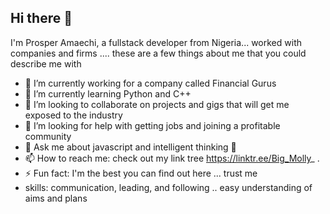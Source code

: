 ## Hi there 👋
 I'm Prosper Amaechi, a fullstack developer  from Nigeria... 
 worked with companies and firms ....  these are a few things about me that you could describe me with 



- 🔭 I’m currently working for a company called Financial Gurus 
- 🌱 I’m currently learning  Python and C++
- 👯 I’m looking to collaborate on  projects and gigs that will get me exposed to the industry
- 🤔 I’m looking for help with getting jobs and joining a profitable  community 
- 💬 Ask me about javascript  and intelligent thinking 💭 
- 📫 How to reach me:  check out my link tree https://linktr.ee/Big_Molly_ .
- ⚡ Fun fact:  I'm the best you can find out here ... trust me
-  skills: communication, leading, and following .. easy understanding of aims and plans


